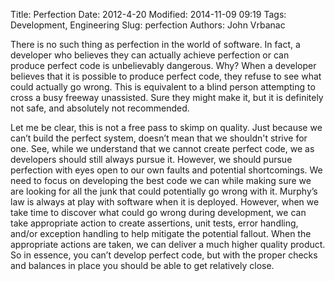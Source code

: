 Title: Perfection
Date: 2012-4-20
Modified: 2014-11-09 09:19
Tags: Development, Engineering
Slug: perfection
Authors: John Vrbanac

There is no such thing as perfection in the world of software. In fact, a developer who believes they can actually achieve perfection or can produce perfect code is unbelievably dangerous. Why? When a developer believes that it is possible to produce perfect code, they refuse to see what could actually go wrong. This is equivalent to a blind person attempting to cross a busy freeway unassisted. Sure they might make it, but it is definitely not safe, and absolutely not recommended.

Let me be clear, this is not a free pass to skimp on quality. Just because we can’t build the perfect system, doesn’t mean that we shouldn't strive for one. See, while we understand that we cannot create perfect code, we as developers should still always pursue it. However, we should pursue perfection with eyes open to our own faults and potential shortcomings. We need to focus on developing the best code we can while making sure we are looking for all the junk that could potentially go wrong with it. Murphy’s law is always at play with software when it is deployed. However, when we take time to discover what could go wrong during development, we can take appropriate action to create assertions, unit tests, error handling, and/or exception handling to help mitigate the potential fallout. When the appropriate actions are taken, we can deliver a much higher quality product. So in essence, you can’t develop perfect code, but with the proper checks and balances in place you should be able to get relatively close.
